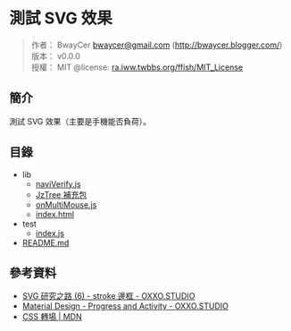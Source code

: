 測試 SVG 效果
=======


> 作者： BwayCer <bwaycer@gmail.com> (http://bwaycer.blogger.com/)<br />
> 版本： v0.0.0<br />
> 授權： MIT @license: [ra.iww.twbbs.org/ffish/MIT_License](http://ra.iww.twbbs.org/ffish/MIT_License)



## 簡介


測試 SVG 效果（主要是手機能否負荷）。



## 目錄


  * lib
    * [naviVerify.js](lib/naviVerify.js)
    * [JzTree 補充包](lib/jzTree_additional.js)
    * [onMultiMouse.js](lib/onMultiMouse.js)
    * [index.html](test/index.html)
  * test
    * [index.js](test/index.js)
  * [README.md](README.md)



## 參考資料


  - [SVG 研究之路 (6) - stroke 邊框 - OXXO.STUDIO](http://www.oxxostudio.tw/articles/201406/svg-06-stroke.html)
  - [Material Design - Progress and Activity - OXXO.STUDIO](http://www.oxxostudio.tw/articles/201407/svg-progress-bar.html)
  - [CSS 轉場 | MDN](https://developer.mozilla.org/zh-TW/docs/CSS_轉場)

